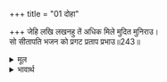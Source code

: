 +++
title = "01 दोहा"

+++
जेहि लखि लखनहु तें अधिक मिले मुदित मुनिराउ।  
सो सीतापति भजन को प्रगट प्रताप प्रभाउ॥243॥  

<details><summary>मूल</summary>

जेहि लखि लखनहु तें अधिक मिले मुदित मुनिराउ।  
सो सीतापति भजन को प्रगट प्रताप प्रभाउ॥243॥  
</details>

<details><summary>भावार्थ</summary>

जिस (निषाद) को देखकर मुनिराज वशिष्ठजी लक्ष्मणजी से भी अधिक उससे आनन्दित होकर मिले। यह सब सीतापति श्री रामचन्द्रजी के भजन का प्रत्यक्ष प्रताप और प्रभाव है॥243॥  
</details>



